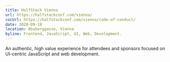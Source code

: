 ```yaml
---
title: HalfStack Vienna
url: https://halfstackconf.com/vienna/
cocUrl: https://halfstackconf.com/vienna/code-of-conduct/
date: 2020-09-18
location: Absberggasse, Vienna
byline: Frontend, JavaScript, UI, Web, Development.
---
```


An authentic, high value experience for attendees and sponsors focused on UI-centric JavaScript and web development.

